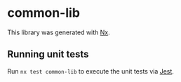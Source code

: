 # common-lib

This library was generated with [Nx](https://nx.dev).

## Running unit tests

Run `nx test common-lib` to execute the unit tests via [Jest](https://jestjs.io).
